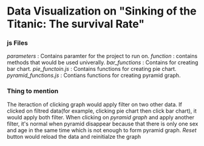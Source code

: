 # Data Visualization on "Sinking of the Titanic: The survival Rate"

### js Files
*parameters* : Contains paramter for the project to run on.
*function* : contains methods that would be used univerally.
*bar_functions* : Contains for creating bar chart.
*pie_functoin.js* : Contains functions for creating pie chart.
*pyramid_functions.js* : Contians functions for creating pyramid graph.

### Thing to mention
The iteraction of clicking graph would apply filter on two other data. If clicked on filtred data(for example, clicking pie chart then click bar chart), it would apply both filter. 
When clicking on *pyramid graph* and apply another filter, it's normal when pyramid disappear because that there is only one sex and age in the same time which is not enough to form pyramid graph.
*Reset* button would reload the data and reinitialze the graph

